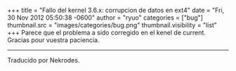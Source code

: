 +++
title = "Fallo del kernel 3.6.x: corrupcion de datos en ext4"
date = "Fri, 30 Nov 2012 05:50:38 -0600"
author = "ryuo"
categories = ["bug"]
thumbnail.src = "images/categories/bug.png"
thumbnail.visibility = "list"
+++
Parece que el problema a sido corregido en el kenel de current.
 Gracias pour vuestra paciencia.
  



---


 Traducido por Nekrodes.